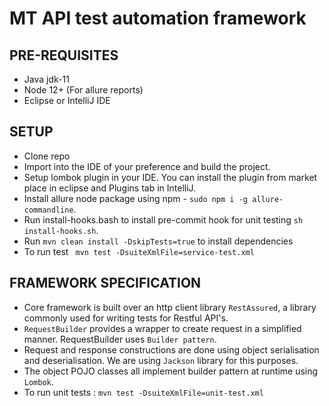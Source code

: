 # MT API test automation framework

## PRE-REQUISITES
* Java jdk-11
* Node 12+ (For allure reports)
* Eclipse or IntelliJ IDE

## SETUP

* Clone repo
* Import into the IDE of your preference and build the project.
* Setup lombok plugin in your IDE. You can install the plugin from market place in eclipse and Plugins tab in IntelliJ.
* Install allure node package using npm - `sudo npm i -g allure-commandline`.
* Run install-hooks.bash to install pre-commit hook for unit testing `sh install-hooks.sh`.
* Run `mvn clean install -DskipTests=true` to install dependencies
* To run test ` mvn test -DsuiteXmlFile=service-test.xml`

## FRAMEWORK SPECIFICATION

* Core framework is built over an http client library `RestAssured`, a library commonly used for writing tests for Restful API's.
* `RequestBuilder` provides a wrapper to create request in a simplified manner. RequestBuilder uses `Builder pattern`.
* Request and response constructions are done using object serialisation and deserialisation. We are using `Jackson` library for this purposes.
* The object POJO classes all implement builder pattern at runtime using `Lombok`.
* To run unit tests : `mvn test -DsuiteXmlFile=unit-test.xml`